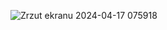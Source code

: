 

![Zrzut ekranu 2024-04-17 075918](https://github.com/hannaharkusha/rehabilitation-system/assets/93228122/a6cc3fe2-7bf0-4355-bdaa-111b3ff2af37)
